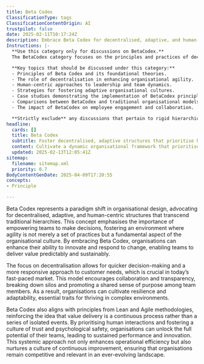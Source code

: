 ```yaml
---
title: Beta Codex
ClassificationType: tags
ClassificationContentOrigin: AI
trustpilot: false
date: 2025-02-11T10:17:24Z
description: Embrace Beta Codex for decentralised, adaptive, and human-centric organisational design. Enable true agility beyond rigid hierarchies.
Instructions: |-
  **Use this category only for discussions on BetaCodex.**  
  The BetaCodex category focuses on the principles and practices of decentralised, adaptive, and human-centric organisational design. It advocates for a shift away from traditional hierarchical structures towards more fluid and responsive frameworks that empower individuals and teams to drive innovation and agility within organisations.

  **Key topics that should be discussed under this category:**
  - Principles of Beta Codex and its foundational theories.
  - The role of decentralisation in enhancing organisational agility.
  - Human-centric approaches to leadership and team dynamics.
  - Strategies for fostering adaptive organisational cultures.
  - Case studies demonstrating the implementation of BetaCodex principles.
  - Comparisons between BetaCodex and traditional organisational models.
  - The impact of BetaCodex on employee engagement and collaboration.

  **Strictly exclude** any discussions that pertain to rigid hierarchical structures, traditional management practices, or misinterpretations of agility that do not align with the core tenets of BetaCodex.
headline:
  cards: []
  title: Beta Codex
  subtitle: Foster decentralised, adaptive structures that prioritise human potential and responsiveness over traditional hierarchies and rigid processes.
  content: Cultivate a dynamic organisational framework that prioritises collaboration, adaptability, and continuous improvement. Explore practices that enhance team autonomy, optimise workflow, and leverage empirical data to navigate complexity, fostering environments where innovation thrives and human potential is maximised.
  updated: 2025-02-13T12:05:41Z
sitemap:
  filename: sitemap.xml
  priority: 0.7
BodyContentGenDate: 2025-04-09T17:20:55
concepts:
- Principle

---
```

Beta Codex represents a paradigm shift in organisational design, advocating for decentralised, adaptive, and human-centric structures that transcend traditional hierarchies. This concept emphasises the importance of empowering teams to make decisions, fostering an environment where agility is not merely a set of practices but a fundamental aspect of the organisational culture. By embracing Beta Codex, organisations can enhance their ability to innovate and respond to change, enabling teams to deliver value predictably and sustainably.

The focus on decentralisation allows for quicker decision-making and a more responsive approach to customer needs, which is crucial in today’s fast-paced market. This model encourages collaboration and transparency, breaking down silos and promoting a shared sense of purpose among team members. As a result, organisations can cultivate resilience and adaptability, essential traits for thriving in complex environments.

Beta Codex also aligns with principles from Lean and Agile methodologies, reinforcing the idea that value delivery is a continuous process rather than a series of isolated events. By prioritising human interactions and fostering a culture of trust and psychological safety, organisations can unlock the full potential of their teams, leading to sustained performance and innovation. This systemic approach not only enhances operational efficiency but also nurtures a culture of continuous improvement, ensuring that organisations remain competitive and relevant in an ever-evolving landscape.
